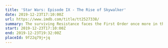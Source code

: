 ```yaml
---
title: 'Star Wars: Episode IX - The Rise of Skywalker'
date: 2019-12-23T17:10:00Z
url: https://www.imdb.com/title/tt2527338/
summary: The surviving Resistance faces the First Order once more in the final chapter of the Skywalker saga.
start: 2019-12-23T17:10:00Z
end: 2019-12-23T19:32:00Z
placeId: 9f22q79j+jq
---
```

